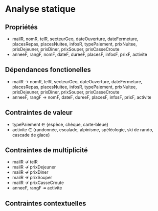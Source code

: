 # Analyse statique

## Propriétés
- mailR, nomR, telR, secteurGeo, dateOuverture, dateFermeture, placesRepas, placesNuitee, infosR, typePaiement, prixNuitee, prixDejeuner, prixDiner, prixSouper, prixCasseCroute
- anneeF, rangF, nomF, dateF, dureeF, placesF, infosF, prixF, activite

## Dépendances fonctionelles
- mailR $\to$ nomR, telR, secteurGeo, dateOuverture, dateFermeture, placesRepas, placesNuitee, infosR, typePaiement, prixNuitee, prixDejeuner, prixDiner, prixSouper, prixCasseCroute
- anneeF, rangF $\to$ nomF, dateF, dureeF, placesF, infosF, prixF, activite

## Contraintes de valeur
- typePaiement $\in$ {espèce, chèque, carte-bleue}
- activite $\in$ {randonnée, escalade, alpinisme, spéléologie, ski de rando, cascade de glace}

## Contraintes de multiplicité
- mailR $\nrightarrow$ telR
- mailR $\nrightarrow$ prixDejeuner
- mailR $\nrightarrow$ prixDiner
- mailR $\nrightarrow$ prixSouper
- mailR $\nrightarrow$ prixCasseCroute
- anneeF, rangF $\twoheadrightarrow$ activite

## Contraintes contextuelles
